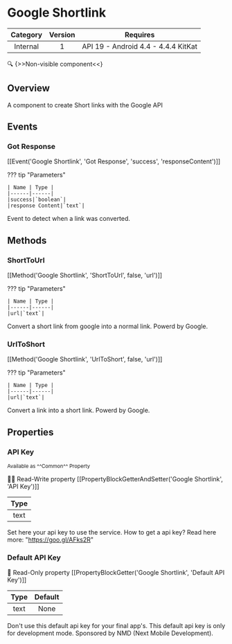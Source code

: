 # Google Shortlink

| Category | Version | Requires |
|:--------:|:-------:|:--------:|
|Internal|1|API 19 - Android 4.4 - 4.4.4 KitKat|

:mag: {>>Non-visible component<<}

## Overview

A component to create Short links with the Google API

## Events

### Got Response

[[Event('Google Shortlink', 'Got Response', 'success', 'responseContent')]]

??? tip "Parameters"

    | Name | Type |
    |------|------|
    |success|`boolean`|
    |response Content|`text`|


Event to detect when a link was converted.

## Methods

### ShortToUrl

[[Method('Google Shortlink', 'ShortToUrl', false, 'url')]]

??? tip "Parameters"

    | Name | Type |
    |------|------|
    |url|`text`|


Convert a short link from google into a normal link. Powerd by Google.

### UrlToShort

[[Method('Google Shortlink', 'UrlToShort', false, 'url')]]

??? tip "Parameters"

    | Name | Type |
    |------|------|
    |url|`text`|


Convert a link into a short link. Powerd by Google.

## Properties

### API Key

<small>Available as ^^Common^^ Property</small>

:eyes::pencil: Read-Write property
[[PropertyBlockGetterAndSetter('Google Shortlink', 'API Key')]]

| Type |
|:----:|
|text|

Set here your api key to use the service. How to get a api key? Read here more: "https://goo.gl/AFks2R"

### Default API Key

:eyes: Read-Only property
[[PropertyBlockGetter('Google Shortlink', 'Default API Key')]]

| Type | Default |
|:----:|:-------:|
|text|None|

Don't use this default api key for your final app's. This default api key is only for development mode. Sponsored by NMD (Next Mobile Development).